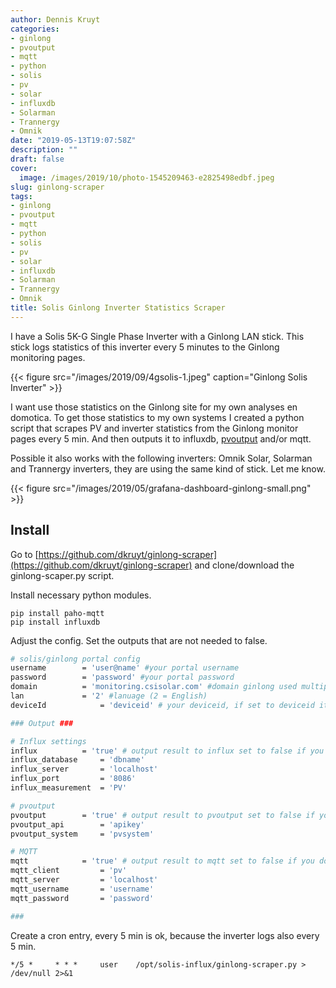```yaml
---
author: Dennis Kruyt
categories:
- ginlong
- pvoutput
- mqtt
- python
- solis
- pv
- solar
- influxdb
- Solarman
- Trannergy
- Omnik
date: "2019-05-13T19:07:58Z"
description: ""
draft: false
cover:
  image: /images/2019/10/photo-1545209463-e2825498edbf.jpeg
slug: ginlong-scraper
tags:
- ginlong
- pvoutput
- mqtt
- python
- solis
- pv
- solar
- influxdb
- Solarman
- Trannergy
- Omnik
title: Solis Ginlong Inverter Statistics Scraper
---
```



I have a Solis 5K-G Single Phase Inverter with a Ginlong LAN stick. This stick logs statistics of this inverter every 5 minutes to the Ginlong monitoring pages.

{{< figure src="/images/2019/09/4gsolis-1.jpeg" caption="Ginlong Solis Inverter" >}}

I want use those statistics on the Ginlong site for my own analyses en domotica. To get those statistics to my own systems I created a python script that scrapes PV and inverter statistics from the Ginlong monitor pages every 5 min. And then outputs it to influxdb, [pvoutput](https://pvoutput.org/list.jsp?userid=70678) and/or mqtt.

Possible it also works with the following inverters: Omnik Solar, Solarman and Trannergy inverters, they are using the same kind of stick. Let me know.

{{< figure src="/images/2019/05/grafana-dashboard-ginlong-small.png" >}}

## Install

Go to [https://github.com/dkruyt/ginlong-scraper](https://github.com/dkruyt/ginlong-scraper) and clone/download the ginlong-scaper.py script.

Install necessary python modules.

```
pip install paho-mqtt
pip install influxdb

```

Adjust the config. Set the outputs that are not needed to false.

```bash
# solis/ginlong portal config
username		= 'user@name' #your portal username
password 		= 'password' #your portal password
domain 			= 'monitoring.csisolar.com' #domain ginlong used multiple domains with same login but different versions, could change anytime. monitoring.csisolar.com, m.ginlong.com
lan 			= '2' #lanuage (2 = English)
deviceId        	= 'deviceid' # your deviceid, if set to deviceid it will try to auto detect, if you have more then one device then specify.

### Output ###

# Influx settings
influx 			= 'true' # output result to influx set to false if you dont want to use
influx_database 	= 'dbname'
influx_server 		= 'localhost'
influx_port 		= '8086'
influx_measurement 	= 'PV'

# pvoutput
pvoutput 		= 'true' # output result to pvoutput set to false if you dont want to use
pvoutput_api 		= 'apikey'
pvoutput_system 	= 'pvsystem'

# MQTT
mqtt 			= 'true' # output result to mqtt set to false if you dont want to use
mqtt_client 		= 'pv'
mqtt_server 		= 'localhost'
mqtt_username 		= 'username'
mqtt_password 		= 'password'

###

```

Create a cron entry, every 5 min is ok, because the inverter logs also every 5 min.

```
*/5 *     * * *     user	/opt/solis-influx/ginlong-scraper.py > /dev/null 2>&1

```

## 



